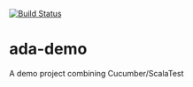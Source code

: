 [![Build Status](https://www.travis-ci.org/henterji/ada-demo.svg?branch=master)](https://www.travis-ci.org/henterji/ada-demo)

# ada-demo
A demo project combining Cucumber/ScalaTest
